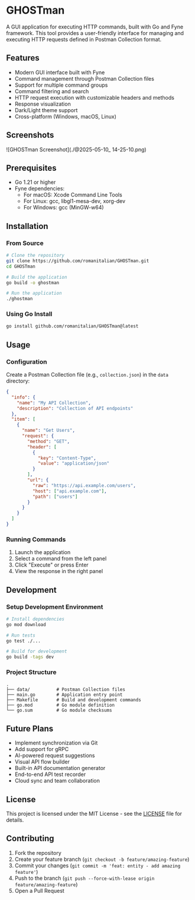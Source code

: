 # GHOSTman

A GUI application for executing HTTP commands, built with Go and Fyne framework. This tool provides a user-friendly interface for managing and executing HTTP requests defined in Postman Collection format.

## Features
- Modern GUI interface built with Fyne
- Command management through Postman Collection files
- Support for multiple command groups
- Command filtering and search
- HTTP request execution with customizable headers and methods
- Response visualization
- Dark/Light theme support
- Cross-platform (Windows, macOS, Linux)

## Screenshots

![GHOSTman Screenshot](./@2025-05-10_ 14-25-10.png)

## Prerequisites
- Go 1.21 or higher
- Fyne dependencies:
  - For macOS: Xcode Command Line Tools
  - For Linux: gcc, libgl1-mesa-dev, xorg-dev
  - For Windows: gcc (MinGW-w64)

## Installation

### From Source
```bash
# Clone the repository
git clone https://github.com/romanitalian/GHOSTman.git
cd GHOSTman

# Build the application
go build -o ghostman

# Run the application
./ghostman
```

### Using Go Install
```bash
go install github.com/romanitalian/GHOSTman@latest
```

## Usage

### Configuration
Create a Postman Collection file (e.g., `collection.json`) in the `data` directory:

```json
{
  "info": {
    "name": "My API Collection",
    "description": "Collection of API endpoints"
  },
  "item": [
    {
      "name": "Get Users",
      "request": {
        "method": "GET",
        "header": [
          {
            "key": "Content-Type",
            "value": "application/json"
          }
        ],
        "url": {
          "raw": "https://api.example.com/users",
          "host": ["api.example.com"],
          "path": ["users"]
        }
      }
    }
  ]
}
```

### Running Commands
1. Launch the application
2. Select a command from the left panel
3. Click "Execute" or press Enter
4. View the response in the right panel

## Development

### Setup Development Environment
```bash
# Install dependencies
go mod download

# Run tests
go test ./...

# Build for development
go build -tags dev
```

### Project Structure
```
.
├── data/          # Postman Collection files
├── main.go        # Application entry point
├── Makefile       # Build and development commands
├── go.mod         # Go module definition
└── go.sum         # Go module checksums
```

## Future Plans

- Implement synchronization via Git
- Add support for gRPC
- AI-powered request suggestions
- Visual API flow builder
- Built-in API documentation generator
- End-to-end API test recorder
- Cloud sync and team collaboration

## License
This project is licensed under the MIT License - see the [LICENSE](LICENSE) file for details.

## Contributing
1. Fork the repository
2. Create your feature branch (`git checkout -b feature/amazing-feature`)
3. Commit your changes (`git commit -m 'feat: entity - add amazing feature'`)
4. Push to the branch (`git push --force-with-lease origin feature/amazing-feature`)
5. Open a Pull Request

